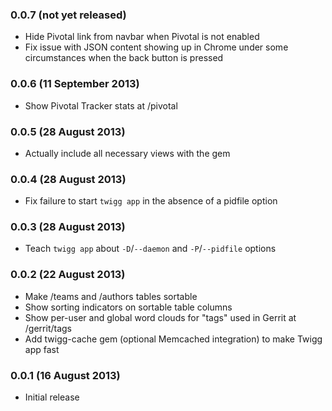 ### 0.0.7 (not yet released)

* Hide Pivotal link from navbar when Pivotal is not enabled
* Fix issue with JSON content showing up in Chrome under some circumstances when
  the back button is pressed

### 0.0.6 (11 September 2013)

* Show Pivotal Tracker stats at /pivotal

### 0.0.5 (28 August 2013)

* Actually include all necessary views with the gem

### 0.0.4 (28 August 2013)

* Fix failure to start `twigg app` in the absence of a pidfile option

### 0.0.3 (28 August 2013)

* Teach `twigg app` about `-D`/`--daemon` and `-P`/`--pidfile` options

### 0.0.2 (22 August 2013)

* Make /teams and /authors tables sortable
* Show sorting indicators on sortable table columns
* Show per-user and global word clouds for "tags" used in Gerrit at /gerrit/tags
* Add twigg-cache gem (optional Memcached integration) to make Twigg app fast

### 0.0.1 (16 August 2013)

* Initial release
